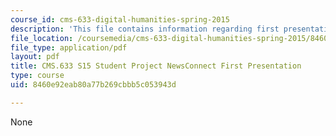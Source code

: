 ```yaml
---
course_id: cms-633-digital-humanities-spring-2015
description: 'This file contains information regarding first presentation. '
file_location: /coursemedia/cms-633-digital-humanities-spring-2015/8460e92eab80a77b269cbbb5c053943d_MITCMS_633S15_FirstPres.pdf
file_type: application/pdf
layout: pdf
title: CMS.633 S15 Student Project NewsConnect First Presentation
type: course
uid: 8460e92eab80a77b269cbbb5c053943d

---
```

None